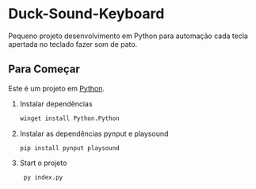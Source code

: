 # Duck-Sound-Keyboard

Pequeno projeto desenvolvimento em Python para automação cada tecla apertada no teclado fazer som de pato. 

## Para Começar

Este é um projeto em [Python](https://www.python.org).

1. Instalar dependências

   ```bash
   winget install Python.Python
   ```
2. Instalar as dependências pynput e playsound

     ```
     pip install pynput playsound
     ```


4. Start o projeto

   ```bash
    py index.py
   ```

